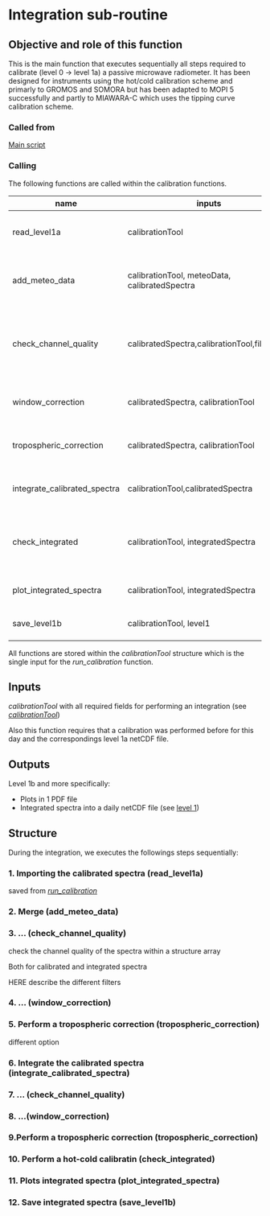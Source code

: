 # Integration sub-routine

## Objective and role of this function

This is the main function that executes sequentially all steps required to calibrate (level 0 -> level 1a) a passive microwave radiometer. It has been designed for instruments using the hot/cold calibration scheme and primarly to GROMOS and SOMORA but has been adapted to MOPI 5 successfully and partly to MIAWARA-C which uses the tipping curve calibration scheme. 

### Called from

[Main script](main.md)

### Calling

The following functions are called within the calibration functions. 

| name | inputs | outputs | type | Description |
|------|------|------|------|:-----------|
| read_level1a |calibrationTool |calibratedSpectra, meteoData, calibrationTool | Required | import calibrated data (must exist)
| add_meteo_data | calibrationTool, meteoData, calibratedSpectra | calibratedSpectra | Required | add meteo data to the calibrated spectra structure
| check_channel_quality | calibratedSpectra,calibrationTool,filterType | calibratedSpectra | Required | check the channel quality of the spectra within a structure array
| window_correction | calibratedSpectra, calibrationTool | calibratedSpectra | Required | window correction for a spectrum
| tropospheric_correction | calibratedSpectra, calibrationTool | calibratedSpectra | Required | tropospheric correction for a spectrum
| integrate_calibrated_spectra | calibrationTool,calibratedSpectra | integratedSpectra | Required | integration of the calibrated spectra
| check_integrated | calibrationTool, integratedSpectra | integratedSpectra | Required | check of the integrated spectra and addition of some meta data
| plot_integrated_spectra | calibrationTool, integratedSpectra | - | Required | standard plot for level 1b
| save_level1b | calibrationTool, level1 | calibrationTool | Required | saves level 1b into netCDF file

All functions are stored within the *calibrationTool* structure which is the single input for the *run_calibration* function.

## Inputs

*calibrationTool* with all required fields for performing an integration (see [*calibrationTool*](calibrationTool.md))

Also this function requires that a calibration was performed before for this day and the correspondings level 1a netCDF file.

## Outputs

Level 1b and more specifically:
* Plots in 1 PDF file
* Integrated spectra into a daily netCDF file (see [level 1](level1.md))

## Structure

During the integration, we executes the followings steps sequentially:

### 1. Importing the calibrated spectra (read_level1a)
saved from [*run_calibration*](run_calibration.md) 

### 2. Merge (add_meteo_data)



### 3. ... (check_channel_quality)

check the channel quality of the spectra within a structure array 

Both for calibrated and integrated spectra

HERE describe the different filters


### 4. ... (window_correction)

### 5. Perform a tropospheric correction (tropospheric_correction)

different option

### 6. Integrate the calibrated spectra (integrate_calibrated_spectra)

### 7. ... (check_channel_quality)

### 8. ...(window_correction)

### 9.Perform a tropospheric correction  (tropospheric_correction)

### 10. Perform a hot-cold calibratin (check_integrated)

### 11. Plots integrated spectra (plot_integrated_spectra)

### 12. Save integrated spectra (save_level1b)